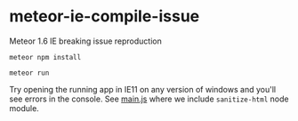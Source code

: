 # meteor-ie-compile-issue
Meteor 1.6 IE breaking issue reproduction

`meteor npm install`

`meteor run`

Try opening the running app in IE11 on any version of windows and you'll see errors in the console. See [main.js](client/main.js) where we include `sanitize-html` node module.
